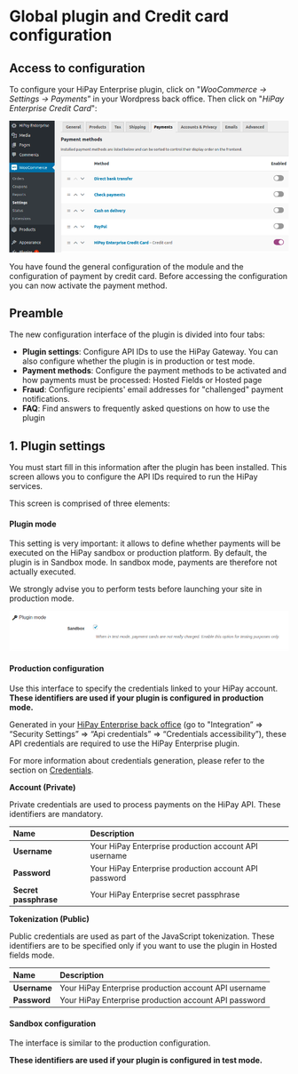 # Global plugin and Credit card configuration

## Access to configuration

To configure your HiPay Enterprise plugin, click on "_WooCommerce -> Settings -> Payments_” in your Wordpress back office. Then click on "_HiPay Enterprise Credit Card_":

![legend](images/plugin-configuration.png)


You have found the general configuration of the module and the configuration of payment by credit card.
Before accessing the configuration you can now activate the payment method.

## Preamble

The new configuration interface of the plugin is divided into four tabs:

- **Plugin settings**: Configure API IDs to use the HiPay Gateway. You can also configure whether the plugin is in production or test mode. 
- **Payment methods**: Configure the payment methods to be activated and how payments must be processed: Hosted Fields or Hosted page
- **Fraud**: Configure recipients' email addresses for "challenged" payment notifications.
- **FAQ**: Find answers to frequently asked questions on how to use the plugin

## 1. Plugin settings

You must start fill in this information after the plugin has been installed.
This screen allows you to configure the API IDs required to run the HiPay services.

This screen is comprised of three elements:

#### Plugin mode

This setting is very important: it allows to define whether payments will be executed on the HiPay sandbox or production platform.
By default, the plugin is in Sandbox mode.
In sandbox mode, payments are therefore not actually executed.

We strongly advise you to perform tests before launching your site in production mode.

![legend](images/plugin-mode.png)

#### Production configuration

Use this interface to specify the credentials linked to your HiPay account.
**These identifiers are used if your plugin is configured in production mode.**

Generated in your [HiPay Enterprise back office](https://merchant.hipay-tpp.com) (go to "Integration” => “Security Settings” => “Api credentials” => “Credentials accessibility”), these API credentials are required to use the HiPay Enterprise plugin.

For more information about credentials generation, please refer to the section on [Credentials](#Credentials).

**Account (Private)**

Private credentials are used to process payments on the HiPay API. These identifiers are mandatory.


| Name               | Description |
|:------------|:------------|
| **Username**                      | Your HiPay Enterprise production account API username      |
| **Password**                      | Your HiPay Enterprise production account API password     |
| **Secret passphrase**               | Your HiPay Enterprise secret passphrase   |


**Tokenization (Public)**

Public credentials are used as part of the JavaScript tokenization. These identifiers are to be specified only if you want to use the plugin in Hosted fields mode.


| Name               | Description |
|:------------|:------------|
| **Username**                      | Your HiPay Enterprise production account API username      |
| **Password**                      | Your HiPay Enterprise production account API password    |

#### Sandbox configuration

The interface is similar to the production configuration.

**These identifiers are used if your plugin is configured in test mode.**

